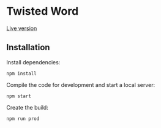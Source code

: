 # Twisted Word

[Live version](https://trusting-nightingale-576e55.netlify.app/)
## Installation

Install dependencies:

```
npm install
```

Compile the code for development and start a local server:

```
npm start
```

Create the build:

```
npm run prod
```
